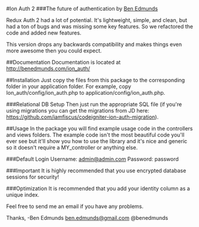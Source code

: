 #Ion Auth 2
###The future of authentication
by [Ben Edmunds](http://benedmunds.com)

Redux Auth 2 had a lot of potential.  It's lightweight, simple, and clean,
but had a ton of bugs and was missing some key features.  So we refactored
the code and added new features.

This version drops any backwards compatibility and makes things even more
awesome then you could expect.

##Documentation
Documentation is located at http://benedmunds.com/ion_auth/

##Installation
Just copy the files from this package to the corresponding folder in your
application folder.  For example, copy Ion_auth/config/ion_auth.php to
application/config/ion_auth.php.

  
###Relational DB Setup
Then just run the appropriate SQL file (if you're using migrations you can
get the migrations from JD here:
https://github.com/iamfiscus/codeigniter-ion-auth-migration).

##Usage
In the package you will find example usage code in the controllers and views
folders.  The example code isn't the most beautiful code you'll ever see but
it'll show you how to use the library and it's nice and generic so it doesn't
require a MY_controller or anything else.

###Default Login
Username: admin@admin.com
Password: password


###Important
It is highly recommended that you use encrypted database sessions for security!


###Optimization
It is recommended that you add your identity column as a unique index.



Feel free to send me an email if you have any problems.


Thanks,
-Ben Edmunds
 ben.edmunds@gmail.com
 @benedmunds
